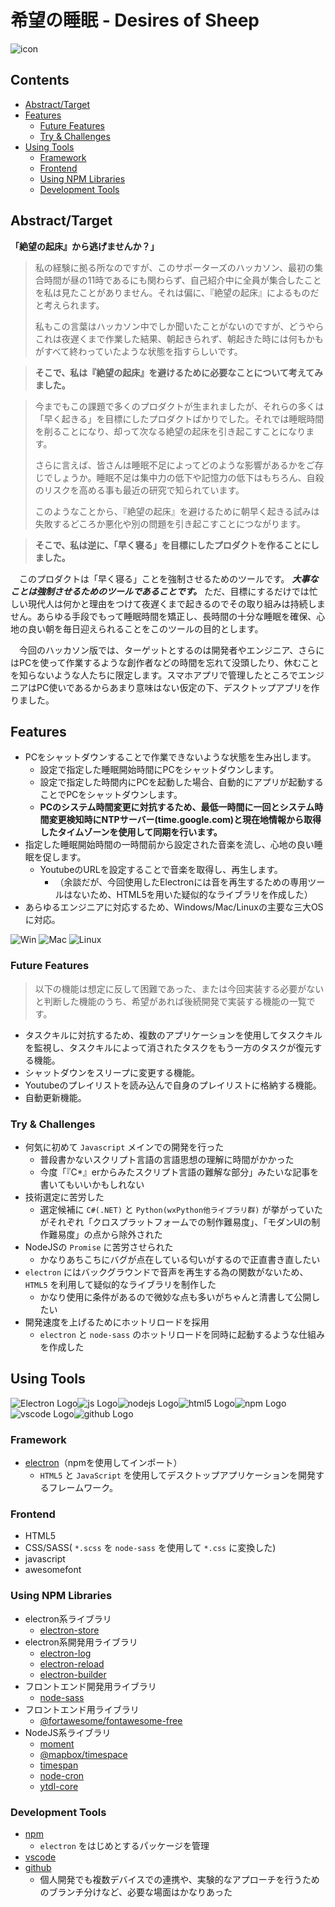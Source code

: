 <!-- omit in toc -->
# 希望の睡眠 - Desires of Sheep
![icon](img/icon.jpg)
<!-- omit in toc -->
## Contents
- [Abstract/Target](#abstracttarget)
- [Features](#features)
  - [Future Features](#future-features)
  - [Try & Challenges](#try--challenges)
- [Using Tools](#using-tools)
  - [Framework](#framework)
  - [Frontend](#frontend)
  - [Using NPM Libraries](#using-npm-libraries)
  - [Development Tools](#development-tools)

## Abstract/Target

**「絶望の起床』から逃げませんか？」**

>  私の経験に拠る所なのですが、このサポーターズのハッカソン、最初の集合時間が昼の11時であるにも関わらず、自己紹介中に全員が集合したことを私は見たことがありません。それは偏に、『絶望の起床』によるものだと考えられます。
>
> 私もこの言葉はハッカソン中でしか聞いたことがないのですが、どうやらこれは夜遅くまで作業した結果、朝起きられず、朝起きた時には何もかもがすべて終わっていたような状態を指すらしいです。

> **そこで、私は『絶望の起床』を避けるために必要なことについて考えてみました。**

> 今までもこの課題で多くのプロダクトが生まれましたが、それらの多くは「早く起きる」を目標にしたプロダクトばかりでした。それでは睡眠時間を削ることになり、却って次なる絶望の起床を引き起こすことになります。
>
> さらに言えば、皆さんは睡眠不足によってどのような影響があるかをご存じでしょうか。睡眠不足は集中力の低下や記憶力の低下はもちろん、自殺のリスクを高める事も最近の研究で知られています。
>
> このようなことから、『絶望の起床』を避けるために朝早く起きる試みは失敗するどころか悪化や別の問題を引き起こすことにつながります。

> **そこで、私は逆に、「早く寝る」を目標にしたプロダクトを作ることにしました。**

　このプロダクトは「早く寝る」ことを強制させるためのツールです。 ***大事なことは強制させるためのツールであることです。*** ただ、目標にするだけでは忙しい現代人は何かと理由をつけて夜遅くまで起きるのでその取り組みは持続しません。あらゆる手段でもって睡眠時間を矯正し、長時間の十分な睡眠を確保、心地の良い朝を毎日迎えられることをこのツールの目的とします。

　今回のハッカソン版では、ターゲットとするのは開発者やエンジニア、さらにはPCを使って作業するような創作者などの時間を忘れて没頭したり、休むことを知らないような人たちに限定します。スマホアプリで管理したところでエンジニアはPC使いであるからあまり意味はない仮定の下、デスクトップアプリを作りました。


## Features

- PCをシャットダウンすることで作業できないような状態を生み出します。
  - 設定で指定した睡眠開始時間にPCをシャットダウンします。
  - 設定で指定した時間内にPCを起動した場合、自動的にアプリが起動することでPCをシャットダウンします。
  - **PCのシステム時間変更に対抗するため、最低一時間に一回とシステム時間変更検知時にNTPサーバー(time.google.com)と現在地情報から取得したタイムゾーンを使用して同期を行います。**
- 指定した睡眠開始時間の一時間前から設定された音楽を流し、心地の良い睡眠を促します。
  - YoutubeのURLを設定することで音楽を取得し、再生します。
    - （余談だが、今回使用したElectronには音を再生するための専用ツールはないため、HTML5を用いた疑似的なライブラリを作成した）
- あらゆるエンジニアに対応するため、Windows/Mac/Linuxの主要な三大OSに対応。

![Win](icons/windows.svg)    ![Mac](icons/apple.svg)    ![Linux](icons/linux.svg)

### Future Features
> 以下の機能は想定に反して困難であった、または今回実装する必要がないと判断した機能のうち、希望があれば後続開発で実装する機能の一覧です。

- タスクキルに対抗するため、複数のアプリケーションを使用してタスクキルを監視し、タスクキルによって消されたタスクをもう一方のタスクが復元する機能。
- シャットダウンをスリープに変更する機能。
- Youtubeのプレイリストを読み込んで自身のプレイリストに格納する機能。
- 自動更新機能。

### Try & Challenges
- 何気に初めて `Javascript` メインでの開発を行った
  - 普段書かないスクリプト言語の言語思想の理解に時間がかかった
  - 今度「『C*』erからみたスクリプト言語の難解な部分」みたいな記事を書いてもいいかもしれない
- 技術選定に苦労した
  - 選定候補に `C#(.NET)` と `Python(wxPython他ライブラリ群)` が挙がっていたがそれぞれ「クロスプラットフォームでの制作難易度」、「モダンUIの制作難易度」の点から除外された
- NodeJSの `Promise` に苦労させられた
  - かなりあちこちにバグが点在している匂いがするので正直書き直したい
- `electron` にはバックグラウンドで音声を再生する為の関数がないため、 `HTML5` を利用して疑似的なライブラリを制作した
  - かなり使用に条件があるので微妙な点も多いがちゃんと清書して公開したい
- 開発速度を上げるためにホットリロードを採用
  - `electron` と `node-sass` のホットリロードを同時に起動するような仕組みを作成した

## Using Tools
![Electron Logo](icons/electron.svg)![js Logo](icons/js.svg)![nodejs Logo](icons/nodejs.svg)![html5 Logo](icons/html5.svg)![npm Logo](icons/Npm.svg)![vscode Logo](icons/vscode.svg)![github Logo](icons/github.svg)


### Framework
- [electron](https://github.com/electron/electron)（npmを使用してインポート）
  - `HTML5` と `JavaScript` を使用してデスクトップアプリケーションを開発するフレームワーク。

### Frontend
- HTML5
- CSS/SASS( `*.scss` を `node-sass` を使用して `*.css` に変換した)
- javascript
- awesomefont

### Using NPM Libraries
- electron系ライブラリ
  - [electron-store](https://www.npmjs.com/package/electron-store)
- electron系開発用ライブラリ
  - [electron-log](https://www.npmjs.com/package/electron-log)
  - [electron-reload](https://www.npmjs.com/package/electron-reload)
  - [electron-builder](https://www.npmjs.com/package/electron-builder)
- フロントエンド開発用ライブラリ
  - [node-sass](https://www.npmjs.com/package/node-sass)
- フロントエンド用ライブラリ
  - [@fortawesome/fontawesome-free](https://www.npmjs.com/package/@fortawesome/fontawesome-free)
- NodeJS系ライブラリ
  - [moment](https://www.npmjs.com/package/moment)
  - [@mapbox/timespace](https://www.npmjs.com/package/@mapbox/timespace)
  - [timespan](https://www.npmjs.com/package/timespan)
  - [node-cron](https://www.npmjs.com/package/node-cron)
  - [ytdl-core](https://www.npmjs.com/package/ytdl-core)

### Development Tools
- [npm](https://www.npmjs.com/)
  - `electron` をはじめとするパッケージを管理
- [vscode](https://code.visualstudio.com/)
- [github](https://github.com)
  - 個人開発でも複数デバイスでの連携や、実験的なアプローチを行うためのブランチ分けなど、必要な場面はかなりあった


